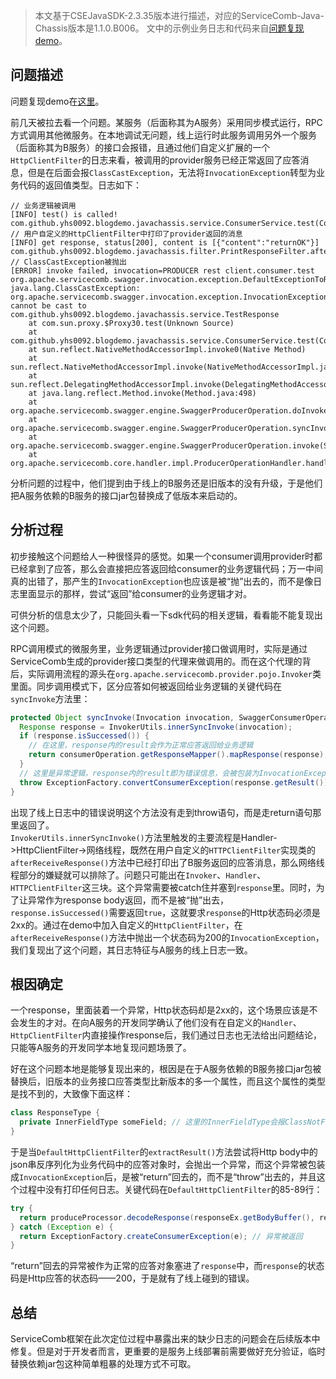 > 本文基于CSEJavaSDK-2.3.35版本进行描述，对应的ServiceComb-Java-Chassis版本是1.1.0.B006。
> 文中的示例业务日志和代码来自[问题复现demo][问题复现demo]。

## 问题描述

问题复现demo在[这里][问题复现demo]。

前几天被拉去看一个问题。某服务（后面称其为A服务）采用同步模式运行，RPC方式调用其他微服务。在本地调试无问题，线上运行时此服务调用另外一个服务（后面称其为B服务）的接口会报错，且通过他们自定义扩展的一个`HttpClientFilter`的日志来看，被调用的provider服务已经正常返回了应答消息，但是在后面会报`ClassCastException`，无法将`InvocationException`转型为业务代码的返回值类型。日志如下：
```
// 业务逻辑被调用
[INFO] test() is called! com.github.yhs0092.blogdemo.javachassis.service.ConsumerService.test(ConsumerService.java:20)
// 用户自定义的HttpClientFilter中打印了provider返回的消息
[INFO] get response, status[200], content is [{"content":"returnOK"}] com.github.yhs0092.blogdemo.javachassis.filter.PrintResponseFilter.afterReceiveResponse(PrintResponseFilter.java:26)
// ClassCastException被抛出
[ERROR] invoke failed, invocation=PRODUCER rest client.consumer.test org.apache.servicecomb.swagger.invocation.exception.DefaultExceptionToResponseConverter.convert(DefaultExceptionToResponseConverter.java:35)
java.lang.ClassCastException: org.apache.servicecomb.swagger.invocation.exception.InvocationException cannot be cast to com.github.yhs0092.blogdemo.javachassis.service.TestResponse
	at com.sun.proxy.$Proxy30.test(Unknown Source)
	at com.github.yhs0092.blogdemo.javachassis.service.ConsumerService.test(ConsumerService.java:21)
	at sun.reflect.NativeMethodAccessorImpl.invoke0(Native Method)
	at sun.reflect.NativeMethodAccessorImpl.invoke(NativeMethodAccessorImpl.java:62)
	at sun.reflect.DelegatingMethodAccessorImpl.invoke(DelegatingMethodAccessorImpl.java:43)
	at java.lang.reflect.Method.invoke(Method.java:498)
	at org.apache.servicecomb.swagger.engine.SwaggerProducerOperation.doInvoke(SwaggerProducerOperation.java:160)
	at org.apache.servicecomb.swagger.engine.SwaggerProducerOperation.syncInvoke(SwaggerProducerOperation.java:148)
	at org.apache.servicecomb.swagger.engine.SwaggerProducerOperation.invoke(SwaggerProducerOperation.java:115)
	at org.apache.servicecomb.core.handler.impl.ProducerOperationHandler.handle(ProducerOperationHandler.java:40)
```
分析问题的过程中，他们提到由于线上的B服务还是旧版本的没有升级，于是他们把A服务依赖的B服务的接口jar包替换成了低版本来启动的。

## 分析过程

初步接触这个问题给人一种很怪异的感觉。如果一个consumer调用provider时都已经拿到了应答，那么会直接把应答返回给consumer的业务逻辑代码；万一中间真的出错了，那产生的`InvocationException`也应该是被“抛”出去的，而不是像日志里面显示的那样，尝试“返回”给consumer的业务逻辑才对。

可供分析的信息太少了，只能回头看一下sdk代码的相关逻辑，看看能不能复现出这个问题。

RPC调用模式的微服务里，业务逻辑通过provider接口做调用时，实际是通过ServiceComb生成的provider接口类型的代理来做调用的。而在这个代理的背后，实际调用流程的源头在`org.apache.servicecomb.provider.pojo.Invoker`类里面。同步调用模式下，区分应答如何被返回给业务逻辑的关键代码在`syncInvoke`方法里：
```java
protected Object syncInvoke(Invocation invocation, SwaggerConsumerOperation consumerOperation) {
  Response response = InvokerUtils.innerSyncInvoke(invocation);
  if (response.isSuccessed()) {
    // 在这里，response内的result会作为正常应答返回给业务逻辑
    return consumerOperation.getResponseMapper().mapResponse(response);
  }
  // 这里是异常逻辑，response内的result即为错误信息，会被包装为InvocationException抛给业务逻辑
  throw ExceptionFactory.convertConsumerException(response.getResult());
}
```
出现了线上日志中的错误说明这个方法没有走到throw语句，而是走return语句那里返回了。<br/>
`InvokerUtils.innerSyncInvoke()`方法里触发的主要流程是Handler->HttpClientFilter->网络线程，既然在用户自定义的`HTTPClientFilter`实现类的`afterReceiveResponse()`方法中已经打印出了B服务返回的应答消息，那么网络线程部分的嫌疑就可以排除了。问题只可能出在`Invoker`、`Handler`、`HTTPClientFilter`这三块。这个异常需要被catch住并塞到`response`里。同时，为了让异常作为response body返回，而不是被“抛”出去，`response.isSuccessed()`需要返回`true`，这就要求`response`的Http状态码必须是2xx的。通过在demo中加入自定义的`HttpClientFilter`，在`afterReceiveResponse()`方法中抛出一个状态码为200的`InvocationException`，我们复现出了这个问题，其日志特征与A服务的线上日志一致。

## 根因确定

一个response，里面装着一个异常，Http状态码却是2xx的，这个场景应该是不会发生的才对。在向A服务的开发同学确认了他们没有在自定义的`Handler`、`HttpClientFilter`内直接操作response后，我们通过日志也无法给出问题结论，只能等A服务的开发同学本地复现问题场景了。

好在这个问题本地是能够复现出来的，根因是在于A服务依赖的B服务接口jar包被替换后，旧版本的业务接口应答类型比新版本的多一个属性，而且这个属性的类型是找不到的，大致像下面这样：
```java
class ResponseType {
  private InnerFieldType someField; // 这里的InnerFieldType会报ClassNotFound
}
```
于是当`DefaultHttpClientFilter`的`extractResult()`方法尝试将Http body中的json串反序列化为业务代码中的应答对象时，会抛出一个异常，而这个异常被包装成`InvocationException`后，是被“return”回去的，而不是“throw”出去的，并且这个过程中没有打印任何日志。关键代码在`DefaultHttpClientFilter`的85-89行：
```java
try {
  return produceProcessor.decodeResponse(responseEx.getBodyBuffer(), responseMeta.getJavaType());
} catch (Exception e) {
  return ExceptionFactory.createConsumerException(e); // 异常被返回
}
```
“return”回去的异常被作为正常的应答对象塞进了`response`中，而`response`的状态码是Http应答的状态码——200，于是就有了线上碰到的错误。

## 总结

ServiceComb框架在此次定位过程中暴露出来的缺少日志的问题会在后续版本中修复。但是对于开发者而言，更重要的是服务上线部署前需要做好充分验证，临时替换依赖jar包这种简单粗暴的处理方式不可取。

[问题复现demo]: https://github.com/yhs0092/CSEBlogDemo-DecodeResponseError
